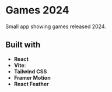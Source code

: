 # Games 2024

Small app showing games released 2024.

## Built with

- **React**
- **Vite**:
- **Tailwind CSS**
- **Framer Motion**
- **React Feather**
